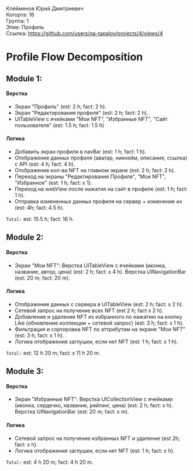 Клейменов Юрий Дмитриевич 
<br /> Когорта: 16
<br /> Группа: 1
<br /> Эпик: Профиль
<br /> Ссылка: https://github.com/users/qa-tapalov/projects/4/views/4

# Profile Flow Decomposition


## Module 1:

#### Верстка
- Экран "Профиль" (est: 2 h; fact: 2 h).
- Экран "Редактирования профиля" (est: 2 h; fact: 2 h). 
- UITableView с ячейками "Мои NFT", "Избранные NFT", "Сайт пользователя" (est: 1.5 h; fact: 1.5 h)

#### Логика
- Добавить экран профиля в navBar (est: 1 h; fact: 1 h).
- Отображение данных профиля (аватар, никнейм, описание, ссылка) с API (est: 4 h; fact: 4 h).
- Отображение кол-ва NFT на главном экране  (est: 2 h; fact: 2 h).
- Переход на экраны "Редактирования Профиля", "Мои NFT", "Избранное" (est: 1 h; fact: x 1).
- Переход на webView после нажатия на сайт в профиле (est: 1 h; fact: 1 h). 
- Отправка измененных данных профиля на сервер + изменение их (est: 4h; fact: 4.5 h).

     
`Total:` est: 15.5 h; fact: 16 h.


## Module 2:

#### Верстка
- Экран "Мои NFT":
Верстка UITableView с ячейками (иконка, название, автор, цена) (est: 2 h; fact: x 4 h).
Верстка UINavigationBar (est: 20 m; fact: 20 m).

#### Логика
- Отображение данных с сервера в UITableView (est: 2 h; fact: x 2 h).
- Сетевой запрос на получение всех NFT (est 2 h; fact x 2 h).
- Добавление и удаление NFT из избранного по нажатию на кнопку Like (обновление коллекции + сетевой запрос) (est: 3 h; fact: x 1 h). 
- Фильтрация и сортировка NFT по аттрибутам на экране "Мои NFT" (est: 3 h; fact: x 1 h).
- Логика отображения заглушки, если нет NFT (est: 1 h; fact: x 1 h).

`Total:` est: 12 h 20 m; fact: x 11 h 20 m.


## Module 3:

#### Верстка
- Экран "Избранные NFT":
Верстка UICollectionView с ячейками (иконка, сердечко, название, рейтинг, цена) (est: 2 h; fact: x h).
Верстка UINavigationBar (est: 20 m; fact: x m).

#### Логика
- Сетевой запрос на получение избранных NFT и удаление (est 2h; fact: x h).
- Логика отображения заглушки, если нет NFT (est: 1 h; fact: x h).

`Total:` est: 4 h 20 m; fact: 4 h 20 m.



